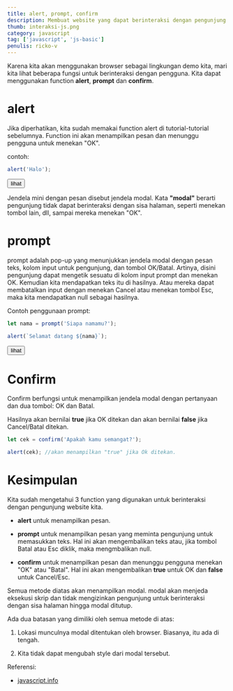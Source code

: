 ```yaml
---
title: alert, prompt, confirm
description: Membuat website yang dapat berinteraksi dengan pengunjung.
thumb: interaksi-js.png
category: javascript
tag: ['javascript', 'js-basic']
penulis: ricko-v
---
```


Karena kita akan menggunakan browser sebagai lingkungan demo kita, mari kita lihat beberapa fungsi untuk berinteraksi dengan pengguna. Kita dapat menggunakan function **alert**, **prompt** dan **confirm**.

# alert
Jika diperhatikan, kita sudah memakai function alert di tutorial-tutorial sebelumnya. Function ini akan menampilkan pesan dan menunggu pengguna untuk menekan "OK".

contoh:

```js
alert('Halo');
```

<button class='lihat' onClick='alert("Halo");'>lihat</button>

Jendela mini dengan pesan disebut jendela modal. Kata **"modal"** berarti pengunjung tidak dapat berinteraksi dengan sisa halaman, seperti menekan tombol lain, dll, sampai mereka menekan "OK".

# prompt
prompt adalah pop-up yang menunjukkan jendela modal dengan pesan teks, kolom input untuk pengunjung, dan tombol OK/Batal. Artinya, disini pengunjung dapat mengetik sesuatu di kolom input prompt dan menekan OK. Kemudian kita mendapatkan teks itu di hasilnya. Atau mereka dapat membatalkan input dengan menekan Cancel atau menekan tombol Esc, maka kita mendapatkan null sebagai hasilnya.

Contoh penggunaan prompt:

```js
let nama = prompt('Siapa namamu?');

alert(`Selamat datang ${nama}`);
```

<button class='lihat' onClick="let nama = prompt('Siapa namamu?');alert(`Selamat datang ${nama}`);">lihat</button>

# Confirm
Confirm berfungsi untuk menampilkan jendela modal dengan pertanyaan dan dua tombol: OK dan Batal.

Hasilnya akan bernilai **true** jika OK ditekan dan akan bernilai **false** jika Cancel/Batal ditekan.

```js
let cek = confirm('Apakah kamu semangat?');

alert(cek); //akan menampilkan "true" jika Ok ditekan.
```

# Kesimpulan
Kita sudah mengetahui 3 function yang digunakan untuk berinteraksi dengan pengunjung website kita.

* **alert** untuk menampilkan pesan.

* **prompt** untuk menampilkan pesan yang meminta pengunjung untuk memasukkan teks. Hal ini akan mengembalikan teks atau, jika tombol Batal atau Esc diklik, maka mengmbalikan null.

* **confirm** untuk menampilkan pesan dan menunggu pengguna menekan "OK" atau "Batal". Hal ini akan mengembalikan **true** untuk OK dan **false** untuk Cancel/Esc.

Semua metode diatas akan menampilkan modal. modal akan menjeda eksekusi skrip dan tidak mengizinkan pengunjung untuk berinteraksi dengan sisa halaman hingga modal ditutup.

Ada dua batasan yang dimiliki oleh semua metode di atas:

1. Lokasi munculnya modal ditentukan oleh browser. Biasanya, itu ada di tengah.

2. Kita tidak dapat mengubah style dari modal tersebut.

Referensi:

* <a href='https://javascript.info/alert-prompt-confirm'>javascript.info</a>
